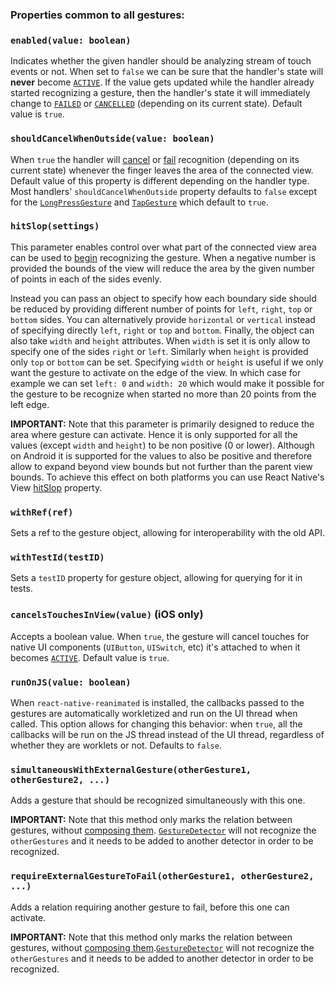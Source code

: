 ### Properties common to all gestures:

### `enabled(value: boolean)`

Indicates whether the given handler should be analyzing stream of touch events or not.
When set to `false` we can be sure that the handler's state will **never** become [`ACTIVE`](../../under-the-hood/states-events.md#active).
If the value gets updated while the handler already started recognizing a gesture, then the handler's state it will immediately change to [`FAILED`](../../under-the-hood/states-events.md#failed) or [`CANCELLED`](../../under-the-hood/states-events.md#cancelled) (depending on its current state).
Default value is `true`.

### `shouldCancelWhenOutside(value: boolean)`

When `true` the handler will [cancel](../../under-the-hood/states-events.md#cancelled) or [fail](../../under-the-hood/states-events.md#failed) recognition (depending on its current state) whenever the finger leaves the area of the connected view.
Default value of this property is different depending on the handler type.
Most handlers' `shouldCancelWhenOutside` property defaults to `false` except for the [`LongPressGesture`](./long-press-gesture.md) and [`TapGesture`](./tap-gesture.md) which default to `true`.

### `hitSlop(settings)`

This parameter enables control over what part of the connected view area can be used to [begin](../../under-the-hood/states-events.md#began) recognizing the gesture.
When a negative number is provided the bounds of the view will reduce the area by the given number of points in each of the sides evenly.

Instead you can pass an object to specify how each boundary side should be reduced by providing different number of points for `left`, `right`, `top` or `bottom` sides.
You can alternatively provide `horizontal` or `vertical` instead of specifying directly `left`, `right` or `top` and `bottom`.
Finally, the object can also take `width` and `height` attributes.
When `width` is set it is only allow to specify one of the sides `right` or `left`.
Similarly when `height` is provided only `top` or `bottom` can be set.
Specifying `width` or `height` is useful if we only want the gesture to activate on the edge of the view. In which case for example we can set `left: 0` and `width: 20` which would make it possible for the gesture to be recognize when started no more than 20 points from the left edge.

**IMPORTANT:** Note that this parameter is primarily designed to reduce the area where gesture can activate. Hence it is only supported for all the values (except `width` and `height`) to be non positive (0 or lower). Although on Android it is supported for the values to also be positive and therefore allow to expand beyond view bounds but not further than the parent view bounds. To achieve this effect on both platforms you can use React Native's View [hitSlop](https://facebook.github.io/react-native/docs/view.html#props) property.

### `withRef(ref)`

Sets a ref to the gesture object, allowing for interoperability with the old
API.

### `withTestId(testID)`

Sets a `testID` property for gesture object, allowing for querying for it in tests.

### `cancelsTouchesInView(value)` (**iOS only**)

Accepts a boolean value.
When `true`, the gesture will cancel touches for native UI components (`UIButton`, `UISwitch`, etc) it's attached to when it becomes [`ACTIVE`](../../under-the-hood/states-events.md#active).
Default value is `true`.

### `runOnJS(value: boolean)`

When `react-native-reanimated` is installed, the callbacks passed to the gestures are automatically workletized and run on the UI thread when called. This option allows for changing this behavior: when `true`, all the callbacks will be run on the JS thread instead of the UI thread, regardless of whether they are worklets or not.
Defaults to `false`.

### `simultaneousWithExternalGesture(otherGesture1, otherGesture2, ...)`

Adds a gesture that should be recognized simultaneously with this one.

**IMPORTANT:** Note that this method only marks the relation between gestures, without [composing them](../../gesture-composition). [`GestureDetector`](gesture-detector) will not recognize the `otherGestures` and it needs to be added to another detector in order to be recognized.

### `requireExternalGestureToFail(otherGesture1, otherGesture2, ...)`

Adds a relation requiring another gesture to fail, before this one can activate.

**IMPORTANT:** Note that this method only marks the relation between gestures, without [composing them](../../gesture-composition).[`GestureDetector`](gesture-detector) will not recognize the `otherGestures` and it needs to be added to another detector in order to be recognized.
